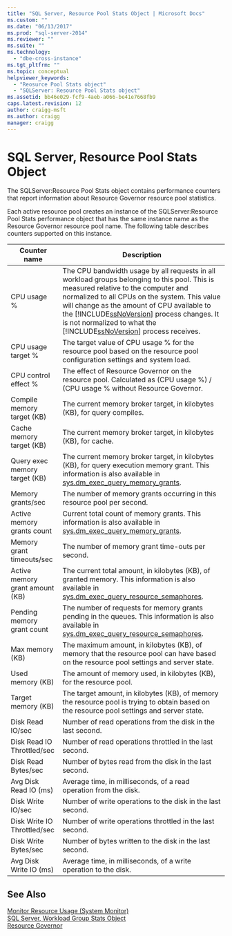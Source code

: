 ```yaml
---
title: "SQL Server, Resource Pool Stats Object | Microsoft Docs"
ms.custom: ""
ms.date: "06/13/2017"
ms.prod: "sql-server-2014"
ms.reviewer: ""
ms.suite: ""
ms.technology: 
  - "dbe-cross-instance"
ms.tgt_pltfrm: ""
ms.topic: conceptual
helpviewer_keywords: 
  - "Reosurce Pool Stats object"
  - "SQLServer: Resource Pool Stats object"
ms.assetid: bb46e029-fcf9-4aeb-a066-be41e7668fb9
caps.latest.revision: 12
author: craigg-msft
ms.author: craigg
manager: craigg
---
```

# SQL Server, Resource Pool Stats Object
  The SQLServer:Resource Pool Stats object contains performance counters that report information about Resource Governor resource pool statistics.  
  
 Each active resource pool creates an instance of the SQLServer:Resource Pool Stats performance object that has the same instance name as the Resource Governor resource pool name. The following table describes counters supported on this instance.  
  
|Counter name|Description|  
|------------------|-----------------|  
|CPU usage %|The CPU bandwidth usage by all requests in all workload groups belonging to this pool. This is measured relative to the computer and normalized to all CPUs on the system. This value will change as the amount of CPU available to the [!INCLUDE[ssNoVersion](../../includes/ssnoversion-md.md)] process changes. It is not normalized to what the [!INCLUDE[ssNoVersion](../../includes/ssnoversion-md.md)] process receives.|  
|CPU usage target %|The target value of CPU usage % for the resource pool based on the resource pool configuration settings and system load.|  
|CPU control effect %|The effect of Resource Governor on the resource pool. Calculated as (CPU usage %) / (CPU usage % without Resource Governor.|  
|Compile memory target (KB)|The current memory broker target, in kilobytes (KB), for query compiles.|  
|Cache memory target (KB)|The current memory broker target, in kilobytes (KB), for cache.|  
|Query exec memory target (KB)|The current memory broker target, in kilobytes (KB), for query execution memory grant. This information is also available in [sys.dm_exec_query_memory_grants](/sql/relational-databases/system-dynamic-management-views/sys-dm-exec-query-memory-grants-transact-sql).|  
|Memory grants/sec|The number of memory grants occurring in this resource pool per second.|  
|Active memory grants count|Current total count of memory grants. This information is also available in [sys.dm_exec_query_memory_grants](/sql/relational-databases/system-dynamic-management-views/sys-dm-exec-query-memory-grants-transact-sql).|  
|Memory grant timeouts/sec|The number of memory grant time-outs per second.|  
|Active memory grant amount (KB)|The current total amount, in kilobytes (KB), of granted memory. This information is also available in [sys.dm_exec_query_resource_semaphores](/sql/relational-databases/system-dynamic-management-views/sys-dm-exec-query-resource-semaphores-transact-sql).|  
|Pending memory grant count|The number of requests for memory grants pending in the queues. This information is also available in [sys.dm_exec_query_resource_semaphores](/sql/relational-databases/system-dynamic-management-views/sys-dm-exec-query-resource-semaphores-transact-sql).|  
|Max memory (KB)|The maximum amount, in kilobytes (KB), of memory that the resource pool can have based on the resource pool settings and server state.|  
|Used memory (KB)|The amount of memory used, in kilobytes (KB), for the resource pool.|  
|Target memory (KB)|The target amount, in kilobytes (KB), of memory the resource pool is trying to obtain based on the resource pool settings and server state.|  
|Disk Read IO/sec|Number of read operations from the disk in the last second.|  
|Disk Read IO Throttled/sec|Number of read operations throttled in the last second.|  
|Disk Read Bytes/sec|Number of bytes read from the disk in the last second.|  
|Avg Disk Read IO (ms)|Average time, in milliseconds, of a read operation from the disk.|  
|Disk Write IO/sec|Number of write operations to the disk in the last second.|  
|Disk Write IO Throttled/sec|Number of write operations throttled in the last second.|  
|Disk Write Bytes/sec|Number of bytes written to the disk in the last second.|  
|Avg Disk Write IO (ms)|Average time, in milliseconds, of a write operation to the disk.|  
  
## See Also  
 [Monitor Resource Usage &#40;System Monitor&#41;](monitor-resource-usage-system-monitor.md)   
 [SQL Server, Workload Group Stats Object](sql-server-workload-group-stats-object.md)   
 [Resource Governor](../resource-governor/resource-governor.md)  
  
  
